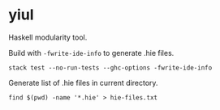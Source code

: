 # yiul

Haskell modularity tool.

Build with `-fwrite-ide-info` to generate .hie files.
```
stack test --no-run-tests --ghc-options -fwrite-ide-info
```

Generate list of .hie files in current directory.
```
find $(pwd) -name '*.hie' > hie-files.txt
```
